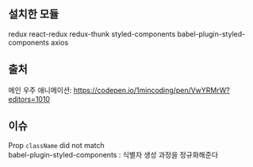 ## 설치한 모듈

redux
react-redux
redux-thunk
styled-components
babel-plugin-styled-components
axios

## 출처

메인 우주 애니메이션: https://codepen.io/1mincoding/pen/VwYRMrW?editors=1010

## 이슈

Prop `className` did not match
<br>
babel-plugin-styled-components : 식별자 생성 과정을 정규화해준다
